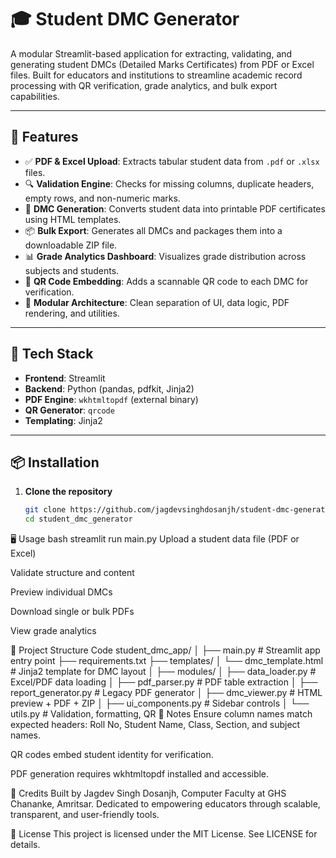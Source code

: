 # 🎓 Student DMC Generator

A modular Streamlit-based application for extracting, validating, and generating student DMCs (Detailed Marks Certificates) from PDF or Excel files. Built for educators and institutions to streamline academic record processing with QR verification, grade analytics, and bulk export capabilities.

---

## 🚀 Features

- ✅ **PDF & Excel Upload**: Extracts tabular student data from `.pdf` or `.xlsx` files.
- 🔍 **Validation Engine**: Checks for missing columns, duplicate headers, empty rows, and non-numeric marks.
- 📄 **DMC Generation**: Converts student data into printable PDF certificates using HTML templates.
- 📦 **Bulk Export**: Generates all DMCs and packages them into a downloadable ZIP file.
- 📊 **Grade Analytics Dashboard**: Visualizes grade distribution across subjects and students.
- 📎 **QR Code Embedding**: Adds a scannable QR code to each DMC for verification.
- 🧠 **Modular Architecture**: Clean separation of UI, data logic, PDF rendering, and utilities.

---

## 🧰 Tech Stack

- **Frontend**: Streamlit
- **Backend**: Python (pandas, pdfkit, Jinja2)
- **PDF Engine**: `wkhtmltopdf` (external binary)
- **QR Generator**: `qrcode`
- **Templating**: Jinja2

---

## 📦 Installation

1. **Clone the repository**
   ```bash
   git clone https://github.com/jagdevsinghdosanjh/student-dmc-generator.git
   cd student_dmc_generator

🖥️ Usage
bash
streamlit run main.py
Upload a student data file (PDF or Excel)

Validate structure and content

Preview individual DMCs

Download single or bulk PDFs

View grade analytics

📁 Project Structure
Code
student_dmc_app/
│
├── main.py                     # Streamlit app entry point
├── requirements.txt
├── templates/
│   └── dmc_template.html       # Jinja2 template for DMC layout
│
├── modules/
│   ├── data_loader.py          # Excel/PDF data loading
│   ├── pdf_parser.py           # PDF table extraction
│   ├── report_generator.py     # Legacy PDF generator
│   ├── dmc_viewer.py           # HTML preview + PDF + ZIP
│   ├── ui_components.py        # Sidebar controls
│   └── utils.py                # Validation, formatting, QR
📌 Notes
Ensure column names match expected headers: Roll No, Student Name, Class, Section, and subject names.

QR codes embed student identity for verification.

PDF generation requires wkhtmltopdf installed and accessible.

🙌 Credits
Built by Jagdev Singh Dosanjh, Computer Faculty at GHS Chananke, Amritsar. Dedicated to empowering educators through scalable, transparent, and user-friendly tools.

📄 License
This project is licensed under the MIT License. See LICENSE for details.
